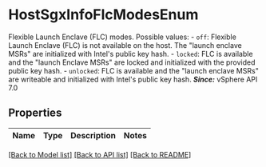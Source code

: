 # HostSgxInfoFlcModesEnum

Flexible Launch Enclave (FLC) modes.  Possible values: - `off`: Flexible Launch Enclave (FLC) is not available on the host.      The   \"launch enclave MSRs\" are initialized with Intel's public key hash. - `locked`: FLC is available and the \"launch Enclave MSRs\" are locked and   initialized with the provided public key hash. - `unlocked`: FLC is available and the \"launch enclave MSRs\" are writeable and   initialized with Intel's public key hash.    ***Since:*** vSphere API 7.0 

## Properties
Name | Type | Description | Notes
------------ | ------------- | ------------- | -------------

[[Back to Model list]](../README.md#documentation-for-models) [[Back to API list]](../README.md#documentation-for-api-endpoints) [[Back to README]](../README.md)


